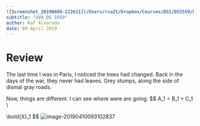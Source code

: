 ```yaml
---
![Screenshot_20190408-222611](/Users/rca2t/Dropbox/Courses/DSI/DS5559/UVA_DSI_REPO/lessons/Screenshot_20190408-222611.png)title: 'Sentiment Analysis 2'
subtitle: "UVA DS 5559"
author: Raf Alvarado
date: 09 April 2019
---
```


# Review

The last time I was in Paris, I noticed the trees had changed. Back in the days of the war, they never had leaves. Grey stumps, along the side of dismal gray roads.

Now, things are different. I can see where were are going. 
$$
A_1 = B_1 +  C_1 \\

\bold{X}_1
$$
![image-20190410093102837](/Users/rca2t/Dropbox/Courses/DSI/DS5559/UVA_DSI_REPO/lessons/images/image-20190410093102837.png)